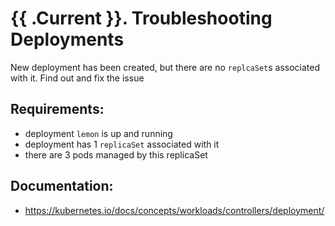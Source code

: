 # {{ .Current }}. Troubleshooting Deployments

New deployment has been created, but there are no `replcaSet`s associated with it. Find out and fix the issue

## Requirements:
- deployment `lemon` is up and running
- deployment has 1 `replicaSet` associated with it
- there are 3 pods managed by this replicaSet

## Documentation:
- https://kubernetes.io/docs/concepts/workloads/controllers/deployment/
